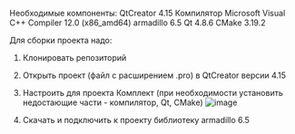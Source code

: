 Необходимые компоненты:
QtCreator 4.15
Компилятор Microsoft Visual C++ Compiler 12.0 (x86_amd64)
armadillo 6.5
Qt 4.8.6
CMake 3.19.2



Для сборки проекта надо:
1) Клонировать репозиторий

2) Открыть проект (файл с расширением .pro) в QtCreator версии 4.15

3) Настроить для проекта Комплект (при необходимости установить недостающие части - компилятор, Qt, CMake)
![image](https://user-images.githubusercontent.com/60773749/174451797-ce9fdf67-a94a-471f-bc97-81dce9533467.png)

4) Скачать и подключить к проекту библиотеку armadillo 6.5
